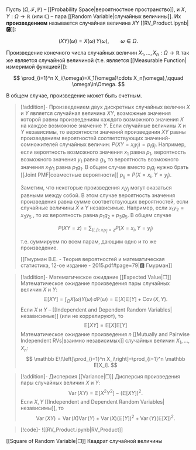 
Пусть $(\Omega,\mathcal F,\mathbb P)$ – [[Probability Space|вероятностное пространство]], и $X,Y:\Omega\to\mathbb R$ (или $\mathbb C$) – пара [[Random Variable|случайных величины]]. Их **произведением** называется случайная величина $XY$ [[RV_Product.ipynb|🅲]]:

$$
(XY)(\omega)=X(\omega)\,Y(\omega),\qquad \omega\in\Omega.
$$

Произведение конечного числа случайных величин $X_1,\dots,X_n:\Omega\to\mathbb R$ так же является случайной величиной (т.е. является [[Measurable Function|измеримой функцией]]):

$$
\prod_{i=1}^n X_i(\omega)=X_1(\omega)\cdots X_n(\omega),\qquad \omega\in\Omega.
$$

В общем случае, произведение может быть счетным.

>[!addition]-
> Произведением двух дискретных случайных величин $X$ и $Y$ является случайная величина $XY$, возможные значения которой равны произведениям каждого возможного значения $X$ на каждое возможное значение $Y$. Если случайные величины $X$ и $Y$ независимы, то вероятности значений произведения $XY$ равны произведениям вероятностей соответствующих значений-сомножителей случайных величин: $P(XY = x_i y_j) = p_i g_j$. Например, если вероятность возможного значения $x_1$ равна $p_1$, вероятность возможного значения $y_1$ равна $g_1$, то вероятность возможного значения $x_1 y_1$ равна $p_1 g_1$. В общем случае вместо $p_i g_j$ нужно брать [[Joint PMF|совместные вероятности]] $p_{ij}=P(X=x_i,\;Y=y_j)$.
> 
> Заметим, что некоторые произведения $x_i y_j$ могут оказаться равными между собой. В этом случае вероятность значения произведения равна сумме соответствующих вероятностей, если случайные величины $X$ и $Y$ независимые. Например, если $x_1 y_2 = x_3 y_5$ , то их вероятность равна $p_1 g_2 + p_3 g_5$. В общем случае
> 
>    $$
>    P(XY = z)=\sum_{(i,j):\,x_i y_j = z} P(X=x_i, Y=y_j)
>    $$
> 
> т.е. суммируем по всем парам, дающим одно и то же произведение.
> 
> [[Гмурман В.Е. - Теория вероятностей и математическая статистика, 12-ое издание - 2015.pdf#page=79|🆂 Гмурман]]

>[!addition]- Математическое ожидание [[Expected Value|❐]]
> Математическое ожидание произведения пары случайных величин $X$ и $Y$:
> $$
> \mathbb E[XY]=\int_{\Omega} X(\omega)Y(\omega)\,d\mathbb P(\omega)
> =\mathbb E[X]\mathbb E[Y]+\operatorname{Cov}(X,Y).
> $$
> Если $X$ и $Y$ – [[Independent and Dependent Random Variables|независимые]] (или не коррелируют), то
> $$
> \mathbb E[XY]=\mathbb E[X]\mathbb E[Y]
> $$
> Математическое ожидание произведения $n$ [[Mutually and Pairwise Independent RVs|взаимно независимых]] случайных величин $X_1,\dots,X_n$:
> $$
> \mathbb E\!\left[\prod_{i=1}^n X_i\right]=\prod_{i=1}^n \mathbb E[X_i].
> $$

>[!addition]- Дисперсия [[Variance|❐]]
> Дисперсия произведения пары случайных величин $X$ и $Y$:
> $$
> \operatorname{Var}(XY)=\mathbb E[X^2Y^2]-\bigl(\mathbb E[XY]\bigr)^2.
> $$
> Если $X,Y$ [[Independent and Dependent Random Variables|независимы]], то
> $$
> \operatorname{Var}(XY)
> =\operatorname{Var}(X)\operatorname{Var}(Y)+\operatorname{Var}(X)\bigl(\mathbb E[Y]\bigr)^2+\operatorname{Var}(Y)\bigl(\mathbb E[X]\bigr)^2.
> $$

>[!code]-
>![[RV_Product.ipynb|RV_Product]]

[[Square of Random Variable|❐]] Квадрат случайной величины



